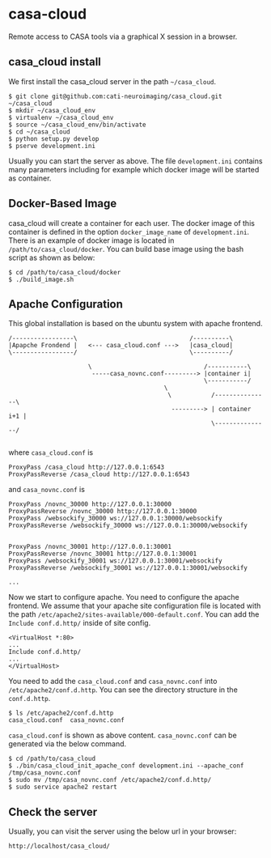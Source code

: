 casa-cloud
==========

Remote access to CASA tools via a graphical X session in a browser.


casa_cloud install
-------------------------

We first install the casa_cloud server in the path `~/casa_cloud`.

```
$ git clone git@github.com:cati-neuroimaging/casa_cloud.git ~/casa_cloud
$ mkdir ~/casa_cloud_env
$ virtualenv ~/casa_cloud_env
$ source ~/casa_cloud_env/bin/activate
$ cd ~/casa_cloud
$ python setup.py develop
$ pserve development.ini
```

Usually you can start the server as above. The file `development.ini` contains many parameters including for example which docker image will be started as container.

Docker-Based Image
-----------------------------

casa_cloud will create a container for each user. The docker image of this container is defined in the option `docker_image_name` of `development.ini`. There is an example of docker image is located in `/path/to/casa_cloud/docker`. You can build base image using the bash script as shown as below:

```
$ cd /path/to/casa_cloud/docker
$ ./build_image.sh
```

Apache Configuration
------------------------------

This global installation is based on the ubuntu system with apache frontend.


```
/-----------------\                               /----------\
|Apapche Frondend |   <--- casa_cloud.conf --->   |casa_cloud|
\-----------------/                               \----------/

                      \                               /-----------\
                       -----casa_novnc.conf---------> |container i|
                                                      \-----------/
                                           \
                                            \           /---------------\
                                             ---------> | container i+1 |
                                                        \---------------/
                     
```

where `casa_cloud.conf` is 

```
ProxyPass /casa_cloud http://127.0.0.1:6543
ProxyPassReverse /casa_cloud http://127.0.0.1:6543
```

and `casa_novnc.conf` is 

```
ProxyPass /novnc_30000 http://127.0.0.1:30000
ProxyPassReverse /novnc_30000 http://127.0.0.1:30000
ProxyPass /websockify_30000 ws://127.0.0.1:30000/websockify
ProxyPassReverse /websockify_30000 ws://127.0.0.1:30000/websockify


ProxyPass /novnc_30001 http://127.0.0.1:30001
ProxyPassReverse /novnc_30001 http://127.0.0.1:30001
ProxyPass /websockify_30001 ws://127.0.0.1:30001/websockify
ProxyPassReverse /websockify_30001 ws://127.0.0.1:30001/websockify

...
```

Now we start to configure apache. You need to configure the apache frontend. We assume that your apache site configuration file is located with the path `/etc/apache2/sites-available/000-default.conf`. You can add the `Include conf.d.http/` inside of site config.

```
<VirtualHost *:80>
...
Include conf.d.http/
...
</VirtualHost>
```

You need to add the `casa_cloud.conf` and `casa_novnc.conf` into `/etc/apache2/conf.d.http`. You can see the directory structure in the `conf.d.http`.

```
$ ls /etc/apache2/conf.d.http
casa_cloud.conf  casa_novnc.conf
```

`casa_cloud.conf` is shown as above content. `casa_novnc.conf` can be generated via the below command.

```
$ cd /path/to/casa_cloud
$ ./bin/casa_cloud_init_apache_conf development.ini --apache_conf /tmp/casa_novnc.conf
$ sudo mv /tmp/casa_novnc.conf /etc/apache2/conf.d.http/
$ sudo service apache2 restart
```


Check the server
---------------

Usually, you can visit the server using the below url in your browser:

```
http://localhost/casa_cloud/
```
